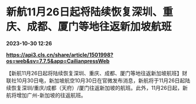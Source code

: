 # 新航11月26日起将陆续恢复深圳、重庆、成都、厦门等地往返新加坡航班

**2023-10-30 12:26**

**https://api3.cls.cn/share/article/1501998?os=web&sv=7.7.5&app=CailianpressWeb**

【新航11月26日起将陆续恢复深圳、重庆、成都、厦门等地往返新加坡航班】财联社10月30日电，新加坡航空10月30日在官微发布消息，新航将于11月26日起陆续恢复深圳/重庆/成都（天府）/厦门往返新加坡的航班。此外，11月26日起，新航将增加广州-新加坡的往返航班。
